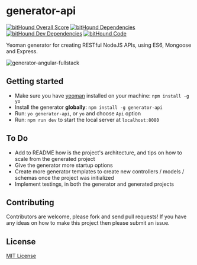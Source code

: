 # generator-api

[![bitHound Overall Score](https://www.bithound.io/github/ndelvalle/generator-api/badges/score.svg)](https://www.bithound.io/github/ndelvalle/generator-api)
[![bitHound Dependencies](https://www.bithound.io/github/ndelvalle/generator-api/badges/dependencies.svg)](https://www.bithound.io/github/ndelvalle/generator-api/master/dependencies/npm)
[![bitHound Dev Dependencies](https://www.bithound.io/github/ndelvalle/generator-api/badges/devDependencies.svg)](https://www.bithound.io/github/ndelvalle/generator-api/master/dependencies/npm)
[![bitHound Code](https://www.bithound.io/github/ndelvalle/generator-api/badges/code.svg)](https://www.bithound.io/github/ndelvalle/generator-api)

Yeoman generator for creating RESTful NodeJS APIs, using ES6, Mongoose and Express.

![generator-angular-fullstack](http://yeoman.io/static/illustration-home-inverted.91b07808be.png)


## Getting started

- Make sure you have [yeoman](https://github.com/yeoman/yo) installed on your machine:
    `npm install -g yo`
- Install the generator **globally**: `npm install -g generator-api`
- Run: `yo generator-api`, or `yo` and choose `Api` option
- Run: `npm run dev` to start the local server at `localhost:8080`


## To Do
* Add to README how is the project's architecture, and tips on how to scale from the generated project
* Give the generator more startup options
*  Create more generator templates to create new controllers / models / schemas once the project was initialized
* Implement testings, in both the generator and generated projects

## Contributing
Contributors are welcome, please fork and send pull requests! If you have any ideas on how to make this project then please submit an issue.


## License
[MIT License](http://en.wikipedia.org/wiki/MIT_License)
